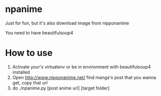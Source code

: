 npanime
=======

Just for fun, but it's also download image from nipponanime 

You need to have beautifulsoup4

How to use
==========
1. Activate your's virtualenv or be in environment with beautifulsoup4 installed
2. Open http://www.nipponanime.net/ find manga's post that you wanna get, copy that url
3. do ./npanime.py [post anime url] [target folder]
